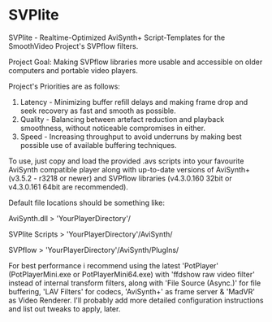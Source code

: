 # SVPlite
SVPlite - Realtime-Optimized AviSynth+ Script-Templates for the SmoothVideo Project's SVPflow filters.

Project Goal: Making SVPflow libraries more usable and accessible on older computers and portable video players.

Project's Priorities are as follows:
1. Latency - Minimizing buffer refill delays and making frame drop and seek recovery as fast and smooth as possible.
2. Quality - Balancing between artefact reduction and playback smoothness, without noticeable compromises in either.
3. Speed   - Increasing throughput to avoid underruns by making best possible use of available buffering techniques.

To use, just copy and load the provided .avs scripts into your favourite AviSynth compatible player along with up-to-date versions of AviSynth+ (v3.5.2 - r3218 or newer) and SVPflow libraries (v4.3.0.160 32bit or v4.3.0.161 64bit are recommended).

Default file locations should be something like:

AviSynth.dll > 'YourPlayerDirectory'/

SVPlite Scripts > 'YourPlayerDirectory'/AviSynth/

SVPflow > 'YourPlayerDirectory'/AviSynth/PlugIns/

For best performance i recommend using the latest 'PotPlayer' (PotPlayerMini.exe or PotPlayerMini64.exe) with 'ffdshow raw video filter' instead of internal transform filters, along with 'File Source (Async.)' for file buffering, 'LAV Filters' for codecs, 'AviSynth+' as frame server & 'MadVR' as Video Renderer. I'll probably add more detailed configuration instructions and list out tweaks to apply, later.

